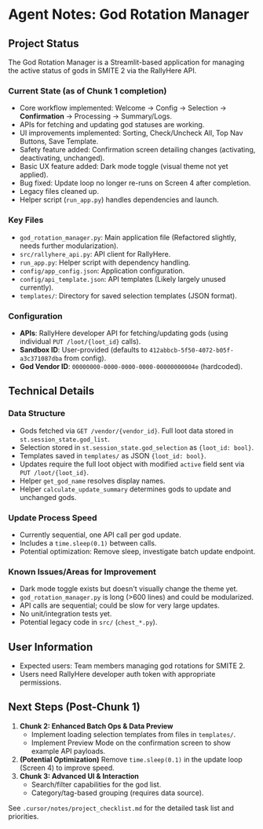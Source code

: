 # Agent Notes: God Rotation Manager

## Project Status

The God Rotation Manager is a Streamlit-based application for managing the active status of gods in SMITE 2 via the RallyHere API.

### Current State (as of Chunk 1 completion)
- Core workflow implemented: Welcome -> Config -> Selection -> **Confirmation** -> Processing -> Summary/Logs.
- APIs for fetching and updating god statuses are working.
- UI improvements implemented: Sorting, Check/Uncheck All, Top Nav Buttons, Save Template.
- Safety feature added: Confirmation screen detailing changes (activating, deactivating, unchanged).
- Basic UX feature added: Dark mode toggle (visual theme not yet applied).
- Bug fixed: Update loop no longer re-runs on Screen 4 after completion.
- Legacy files cleaned up.
- Helper script (`run_app.py`) handles dependencies and launch.

### Key Files
- `god_rotation_manager.py`: Main application file (Refactored slightly, needs further modularization).
- `src/rallyhere_api.py`: API client for RallyHere.
- `run_app.py`: Helper script with dependency handling.
- `config/app_config.json`: Application configuration.
- `config/api_template.json`: API templates (Likely largely unused currently).
- `templates/`: Directory for saved selection templates (JSON format).

### Configuration
- **APIs**: RallyHere developer API for fetching/updating gods (using individual `PUT /loot/{loot_id}` calls).
- **Sandbox ID**: User-provided (defaults to `412abbcb-5f50-4072-b05f-a3c371087dba` from config).
- **God Vendor ID**: `00000000-0000-0000-0000-00000000004e` (hardcoded).

## Technical Details

### Data Structure
- Gods fetched via `GET /vendor/{vendor_id}`. Full loot data stored in `st.session_state.god_list`.
- Selection stored in `st.session_state.god_selection` as `{loot_id: bool}`.
- Templates saved in `templates/` as JSON `{loot_id: bool}`.
- Updates require the full loot object with modified `active` field sent via `PUT /loot/{loot_id}`.
- Helper `get_god_name` resolves display names.
- Helper `calculate_update_summary` determines gods to update and unchanged gods.

### Update Process Speed
- Currently sequential, one API call per god update.
- Includes a `time.sleep(0.1)` between calls.
- Potential optimization: Remove sleep, investigate batch update endpoint.

### Known Issues/Areas for Improvement
- Dark mode toggle exists but doesn't visually change the theme yet.
- `god_rotation_manager.py` is long (>600 lines) and could be modularized.
- API calls are sequential; could be slow for very large updates.
- No unit/integration tests yet.
- Potential legacy code in `src/` (`chest_*.py`).

## User Information
- Expected users: Team members managing god rotations for SMITE 2.
- Users need RallyHere developer auth token with appropriate permissions.

## Next Steps (Post-Chunk 1)

1.  **Chunk 2: Enhanced Batch Ops & Data Preview**
    *   Implement loading selection templates from files in `templates/`.
    *   Implement Preview Mode on the confirmation screen to show example API payloads.
2.  **(Potential Optimization)** Remove `time.sleep(0.1)` in the update loop (Screen 4) to improve speed.
3.  **Chunk 3: Advanced UI & Interaction**
    *   Search/filter capabilities for the god list.
    *   Category/tag-based grouping (requires data source).

See `.cursor/notes/project_checklist.md` for the detailed task list and priorities. 
